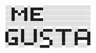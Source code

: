 ░░▄░░░▄░▄▄▄▄░░░░░░░░░░░░░░░                                                              
░░█▀▄▀█░█▄▄░░░░░░░░░░░░░░░░                                     
░░█░░░█░█▄▄▄░░░░░░░░░░░░░░░                                                  
░░░░░░░░░░░░░░░░░░░░░░░░░░░                             
░▄▄▄░▄░░░▄░░▄▄▄░▄▄▄▄▄░░▄▄▄░                                        
█░░░░█░░░█░█░░░░░░█░░░█░░░█                                    
█░▀█░█░░░█░░▀▀▄░░░█░░░█▀▀▀█                                                 
░▀▀▀░░▀▀▀░░▄▄▄▀░░░▀░░░▀░░░▀                                                         









